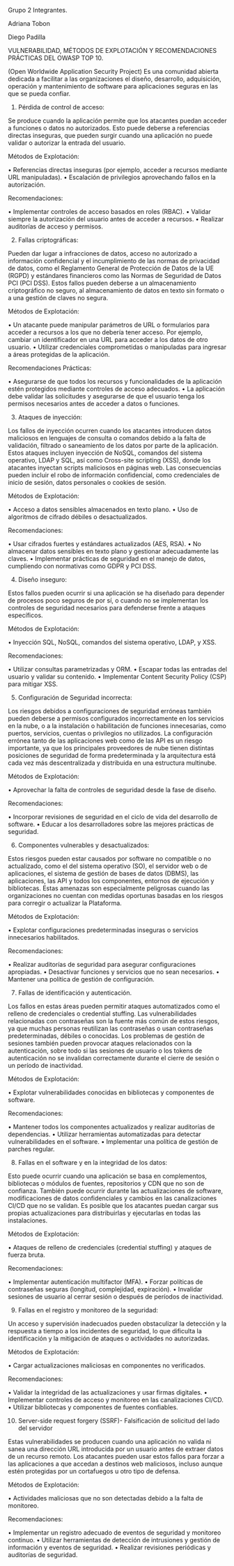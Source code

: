 Grupo 2 Integrantes.

Adriana Tobon 

Diego Padilla





VULNERABILIDAD, MÉTODOS DE EXPLOTACIÓN Y RECOMENDACIONES PRÁCTICAS DEL OWASP TOP 10.

(Open Worldwide Application Security Project)
Es una comunidad abierta dedicada a facilitar a las organizaciones el diseño, desarrollo, adquisición, operación y mantenimiento de software para aplicaciones seguras en las que se pueda confiar.

1.	Pérdida de control de acceso: 

Se produce cuando la aplicación permite que los atacantes puedan acceder a funciones o datos no autorizados. Esto puede deberse a referencias directas inseguras, que pueden surgir cuando una aplicación no puede validar o autorizar la entrada del usuario.

 Métodos de Explotación:

•	Referencias directas inseguras (por ejemplo, acceder a recursos mediante URL manipuladas).
•	Escalación de privilegios aprovechando fallos en la autorización.

Recomendaciones:

•	Implementar controles de acceso basados en roles (RBAC).
•	Validar siempre la autorización del usuario antes de acceder a recursos.
•	Realizar auditorías de acceso y permisos.

2.	Fallas criptográficas: 

Pueden dar lugar a infracciones de datos, acceso no autorizado a información confidencial y el incumplimiento de las normas de privacidad de datos, como el Reglamento General de Protección de Datos de la UE (RGPD) y estándares financieros como las Normas de Seguridad de Datos PCI (PCI DSS). Estos fallos pueden deberse a un almacenamiento criptográfico no seguro, al almacenamiento de datos en texto sin formato o a una gestión de claves no segura.

Métodos de Explotación:

•	Un atacante puede manipular parámetros de URL o formularios para acceder a recursos a los que no debería tener acceso. Por ejemplo, cambiar un identificador en una URL para acceder a los datos de otro usuario.
•	Utilizar credenciales comprometidas o manipuladas para ingresar a áreas protegidas de la aplicación.

 Recomendaciones Prácticas:

•	Asegurarse de que todos los recursos y funcionalidades de la aplicación estén protegidos mediante controles de acceso adecuados.
•	La aplicación debe validar las solicitudes y asegurarse de que el usuario tenga los permisos necesarios antes de acceder a datos o funciones.

3.	Ataques de inyección:

Los fallos de inyección ocurren cuando los atacantes introducen datos maliciosos en lenguajes de consulta o comandos debido a la falta de validación, filtrado o saneamiento de los datos por parte de la aplicación. Estos ataques incluyen inyección de NoSQL, comandos del sistema operativo, LDAP y SQL, así como Cross-site scripting (XSS), donde los atacantes inyectan scripts maliciosos en páginas web. Las consecuencias pueden incluir el robo de información confidencial, como credenciales de inicio de sesión, datos personales o cookies de sesión.

Métodos de Explotación:

•	Acceso a datos sensibles almacenados en texto plano.
•	Uso de algoritmos de cifrado débiles o desactualizados.

Recomendaciones:

•	Usar cifrados fuertes y estándares actualizados (AES, RSA).
•	No almacenar datos sensibles en texto plano y gestionar adecuadamente las claves.
•	Implementar prácticas de seguridad en el manejo de datos, cumpliendo con normativas como GDPR y PCI DSS.

4.	Diseño inseguro:

Estos fallos pueden ocurrir si una aplicación se ha diseñado para depender de procesos poco seguros de por sí, o cuando no se implementan los controles de seguridad necesarios para defenderse frente a ataques específicos.

Métodos de Explotación:

•	Inyección SQL, NoSQL, comandos del sistema operativo, LDAP, y XSS.

Recomendaciones:

•	Utilizar consultas parametrizadas y ORM.
•	Escapar todas las entradas del usuario y validar su contenido.
•	Implementar Content Security Policy (CSP) para mitigar XSS.

5.	Configuración de Seguridad incorrecta:

 Los riesgos debidos a configuraciones de seguridad erróneas también pueden deberse a permisos configurados incorrectamente en los servicios en la nube, o a la instalación o habilitación de funciones innecesarias, como puertos, servicios, cuentas o privilegios no utilizados. La configuración errónea tanto de las aplicaciones web como de las API es un riesgo importante, ya que los principales proveedores de nube tienen distintas posiciones de seguridad de forma predeterminada y la arquitectura está cada vez más descentralizada y distribuida en una estructura multinube.

Métodos de Explotación:

•	Aprovechar la falta de controles de seguridad desde la fase de diseño.

Recomendaciones:

•	Incorporar revisiones de seguridad en el ciclo de vida del desarrollo de software.
•	Educar a los desarrolladores sobre las mejores prácticas de seguridad.

6.	Componentes vulnerables y desactualizados:

Estos riesgos pueden estar causados por software no compatible o no actualizado, como el del sistema operativo (SO), el servidor web o de aplicaciones, el sistema de gestión de bases de datos (DBMS), las aplicaciones, las API y todos los componentes, entornos de ejecución y bibliotecas. Estas amenazas son especialmente peligrosas cuando las organizaciones no cuentan con medidas oportunas basadas en los riesgos para corregir o actualizar la Plataforma.

Métodos de Explotación:

•	Explotar configuraciones predeterminadas inseguras o servicios innecesarios habilitados.

Recomendaciones:

•	Realizar auditorías de seguridad para asegurar configuraciones apropiadas.
•	Desactivar funciones y servicios que no sean necesarios.
•	Mantener una política de gestión de configuración.

7.	Fallas de identificación y autenticación.

Los fallos en estas áreas pueden permitir ataques automatizados como el relleno de credenciales o credential stuffing. Las vulnerabilidades relacionadas con contraseñas son la fuente más común de estos riesgos, ya que muchas personas reutilizan las contraseñas o usan contraseñas predeterminadas, débiles o conocidas. Los problemas de gestión de sesiones también pueden provocar ataques relacionados con la autenticación, sobre todo si las sesiones de usuario o los tokens de autenticación no se invalidan correctamente durante el cierre de sesión o un período de inactividad. 

Métodos de Explotación:

•	Explotar vulnerabilidades conocidas en bibliotecas y componentes de software.

Recomendaciones:

•	Mantener todos los componentes actualizados y realizar auditorías de dependencias.
•	Utilizar herramientas automatizadas para detectar vulnerabilidades en el software.
•	Implementar una política de gestión de parches regular.

8.	Fallas en el software y en la integridad de los datos:

 Esto puede ocurrir cuando una aplicación se basa en complementos, bibliotecas o módulos de fuentes, repositorios y CDN que no son de confianza. También puede ocurrir durante las actualizaciones de software, modificaciones de datos confidenciales y cambios en las canalizaciones CI/CD que no se validan. Es posible que los atacantes puedan cargar sus propias actualizaciones para distribuirlas y ejecutarlas en todas las instalaciones. 

Métodos de Explotación:

•	Ataques de relleno de credenciales (credential stuffing) y ataques de fuerza bruta.

Recomendaciones:

•	Implementar autenticación multifactor (MFA).
•	Forzar políticas de contraseñas seguras (longitud, complejidad, expiración).
•	Invalidar sesiones de usuario al cerrar sesión o después de períodos de inactividad.

9.	Fallas en el registro y monitoreo de la seguridad:

Un acceso y supervisión inadecuados pueden obstaculizar la detección y la respuesta a tiempo a los incidentes de seguridad, lo que dificulta la identificación y la mitigación de ataques o actividades no autorizadas. 

Métodos de Explotación:

•	Cargar actualizaciones maliciosas en componentes no verificados.

Recomendaciones:

•	Validar la integridad de las actualizaciones y usar firmas digitales.
•	Implementar controles de acceso y monitoreo en las canalizaciones CI/CD.
•	Utilizar bibliotecas y componentes de fuentes confiables.

10.	Server-side request forgery (SSRF)- Falsificación de solicitud del lado del servidor 

Estas vulnerabilidades se producen cuando una aplicación no valida ni sanea una dirección URL introducida por un usuario antes de extraer datos de un recurso remoto. Los atacantes pueden usar estos fallos para forzar a las aplicaciones a que accedan a destinos web maliciosos, incluso aunque estén protegidas por un cortafuegos u otro tipo de defensa.

Métodos de Explotación:

•	Actividades maliciosas que no son detectadas debido a la falta de monitoreo.

Recomendaciones:

•	Implementar un registro adecuado de eventos de seguridad y monitoreo continuo.
•	Utilizar herramientas de detección de intrusiones y gestión de información y eventos de seguridad.
•	Realizar revisiones periódicas y auditorías de seguridad.
